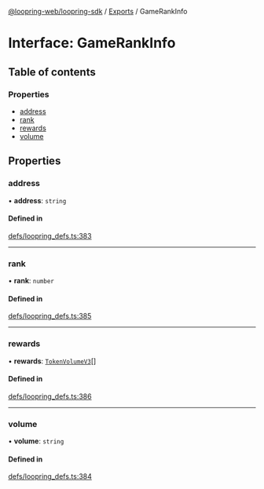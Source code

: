[@loopring-web/loopring-sdk](../README.md) / [Exports](../modules.md) / GameRankInfo

# Interface: GameRankInfo

## Table of contents

### Properties

- [address](GameRankInfo.md#address)
- [rank](GameRankInfo.md#rank)
- [rewards](GameRankInfo.md#rewards)
- [volume](GameRankInfo.md#volume)

## Properties

### address

• **address**: `string`

#### Defined in

[defs/loopring_defs.ts:383](https://github.com/Loopring/loopring_sdk/blob/5861d10/src/defs/loopring_defs.ts#L383)

___

### rank

• **rank**: `number`

#### Defined in

[defs/loopring_defs.ts:385](https://github.com/Loopring/loopring_sdk/blob/5861d10/src/defs/loopring_defs.ts#L385)

___

### rewards

• **rewards**: [`TokenVolumeV3`](TokenVolumeV3.md)[]

#### Defined in

[defs/loopring_defs.ts:386](https://github.com/Loopring/loopring_sdk/blob/5861d10/src/defs/loopring_defs.ts#L386)

___

### volume

• **volume**: `string`

#### Defined in

[defs/loopring_defs.ts:384](https://github.com/Loopring/loopring_sdk/blob/5861d10/src/defs/loopring_defs.ts#L384)
